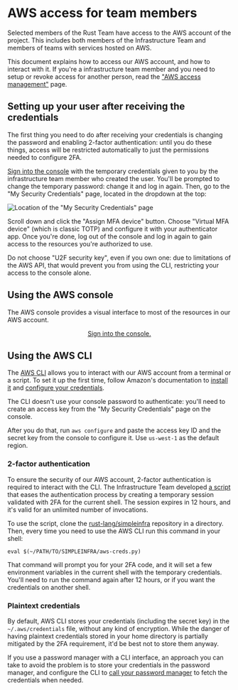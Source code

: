 # AWS access for team members

Selected members of the Rust Team have access to the AWS account of the
project. This includes both members of the Infrastructure Team and members of
teams with services hosted on AWS.

This document explains how to access our AWS account, and how to interact with
it. If you're a infrastructure team member and you need to setup or revoke
access for another person, read the ["AWS access
management"](./aws-access-management.md) page.

## Setting up your user after receiving the credentials

The first thing you need to do after receiving your credentials is changing the
password and enabling 2-factor authentication: until you do these things,
access will be restricted automatically to just the permissions needed to
configure 2FA.

[Sign into the console][console-login] with the temporary credentials given to
you by the infrastructure team member who created the user. You'll be prompted
to change the temporary password: change it and log in again. Then, go to the
"My Security Credentials" page, located in the dropdown at the top:

![Location of the "My Security Credentials" page](aws-security-credentials.png)

Scroll down and click the "Assign MFA device" button. Choose "Virtual MFA
device" (which is classic TOTP) and configure it with your authenticator app.
Once you're done, log out of the console and log in again to gain access to the
resources you're authorized to use.

Do not choose "U2F security key", even if you own one: due to limitations of
the AWS API, that would prevent you from using the CLI, restricting your access
to the console alone.

## Using the AWS console

The AWS console provides a visual interface to most of the resources in our AWS
account.

<center>

[Sign into the console.][console-login]

</center>

## Using the AWS CLI

The [AWS CLI](https://aws.amazon.com/cli/) allows you to interact with our AWS
account from a terminal or a script. To set it up the first time, follow
Amazon's documentation to [install it][awscli-install] and [configure your
credentials][awscli-configure].

The CLI doesn't use your console password to
authenticate: you'll need to create an access key from the "My Security
Credentials" page on the console.

After you do that, run `aws configure` and paste the access key ID and the secret
key from the console to configure it. Use `us-west-1` as the default region.

### 2-factor authentication

To ensure the security of our AWS account, 2-factor authentication is required
to interact with the CLI. The Infrastructure Team developed [a
script][simpleinfra-script] that eases the authentication process by creating a
temporary session validated with 2FA for the current shell. The session expires
in 12 hours, and it's valid for an unlimited number of invocations.

To use the script, clone the [rust-lang/simpleinfra][simpleinfra] repository in
a directory. Then, every time you need to use the AWS CLI run this command in
your shell:

```
eval $(~/PATH/TO/SIMPLEINFRA/aws-creds.py)
```

That command will prompt you for your 2FA code, and it will set a few
environment variables in the current shell with the temporary credentials.
You'll need to run the command again after 12 hours, or if you want the
credentials on another shell.

### Plaintext credentials

By default, AWS CLI stores your credentials (including the secret key) in the
`~/.aws/credentials` file, without any kind of encryption. While the danger of
having plaintext credentials stored in your home directory is partially
mitigated by the 2FA requirement, it'd be best not to store them anyway.

If you use a password manager with a CLI interface, an approach you can take to
avoid the problem is to store your credentials in the password manager, and
configure the CLI to [call your password manager][credential_process] to fetch
the credentials when needed.

[awscli-configure]: https://docs.aws.amazon.com/cli/latest/userguide/cli-chap-configure.html
[awscli-install]: https://docs.aws.amazon.com/cli/latest/userguide/install-cliv1.html
[console-login]: https://rust-lang.signin.aws.amazon.com/console
[credential_process]: https://docs.aws.amazon.com/cli/latest/userguide/cli-configure-sourcing-external.html
[simpleinfra-script]: https://github.com/rust-lang/simpleinfra/blob/master/aws-creds.py
[simpleinfra]: https://github.com/rust-lang/simpleinfra
